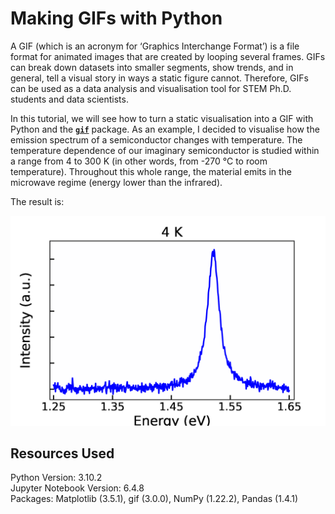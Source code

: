 
# Making GIFs with Python

A GIF (which is an acronym for ‘Graphics Interchange Format’) is a file format for animated images that are created by looping several frames. GIFs can break down datasets into smaller segments, show trends, and in general, tell a visual story in ways a static figure cannot. Therefore, GIFs can be used as a data analysis and visualisation tool for STEM Ph.D. students and data scientists.

Ιn this tutorial, we will see how to turn a static visualisation into a GIF with Python and the **[`gif`](https://pypi.org/project/gif/)** package. As an example, I decided to visualise how the emission spectrum of a semiconductor changes with temperature. The temperature dependence of our imaginary semiconductor is studied within a range from 4 to 300 K (in other words, from -270 °C to room temperature). Throughout this whole range, the material emits in the microwave regime (energy lower than the infrared).

The result is:

<p align="center"><img width="600" src="T-dependence.gif"></p>


## Resources Used

Python Version: 3.10.2 <br>
Jupyter Notebook Version: 6.4.8 <br>
Packages: Matplotlib (3.5.1), gif (3.0.0), NumPy (1.22.2), Pandas (1.4.1)
